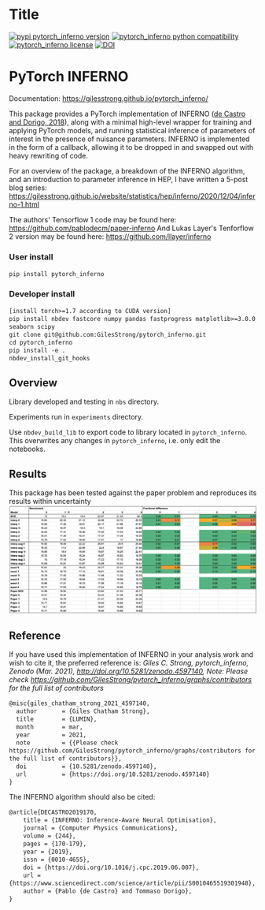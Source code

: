 
# Title



[![pypi pytorch_inferno version](https://img.shields.io/pypi/v/pytorch_inferno.svg)](https://pypi.python.org/pypi/pytorch_inferno)
[![pytorch_inferno python compatibility](https://img.shields.io/pypi/pyversions/pytorch_inferno.svg)](https://pypi.python.org/pypi/pytorch_inferno) [![pytorch_inferno license](https://img.shields.io/pypi/l/pytorch_inferno.svg)](https://pypi.python.org/pypi/pytorch_inferno)
[![DOI](https://zenodo.org/badge/DOI/10.5281/zenodo.4597140.svg)](https://doi.org/10.5281/zenodo.4597140)

# PyTorch INFERNO

Documentation: https://gilesstrong.github.io/pytorch_inferno/

This package provides a PyTorch implementation of INFERNO ([de Castro and Dorigo, 2018](https://www.sciencedirect.com/science/article/pii/S0010465519301948)), along with a minimal high-level wrapper for training and applying PyTorch models, and running statistical inference of parameters of interest in the presence of nuisance parameters. INFERNO is implemented in the form of a callback, allowing it to be dropped in and swapped out with heavy rewriting of code.

For an overview of the package, a breakdown of the INFERNO algorithm, and an introduction to parameter inference in HEP, I have written a 5-post blog series: https://gilesstrong.github.io/website/statistics/hep/inferno/2020/12/04/inferno-1.html

The authors' Tensorflow 1 code may be found here: https://github.com/pablodecm/paper-inferno
And Lukas Layer's Tenforflow 2 version may be found here: https://github.com/llayer/inferno

### User install
```
pip install pytorch_inferno
```

### Developer install
```
[install torch>=1.7 according to CUDA version]
pip install nbdev fastcore numpy pandas fastprogress matplotlib>=3.0.0 seaborn scipy
git clone git@github.com:GilesStrong/pytorch_inferno.git
cd pytorch_inferno
pip install -e .
nbdev_install_git_hooks
```

## Overview
Library developed and testing in `nbs` directory.

Experiments run in `experiments` directory.

Use `nbdev_build_lib` to export code to library located in `pytorch_inferno`. This overwrites any changes in `pytorch_inferno`, i.e. only edit the notebooks.

## Results

This package has been tested against the paper problem and reproduces its results within uncertainty
![title](nbs/imgs/results.png)

## Reference

If you have used this implementation of INFERNO in your analysis work and wish to cite it, the preferred reference is: *Giles C. Strong, pytorch_inferno, Zenodo (Mar. 2021), http://doi.org/10.5281/zenodo.4597140, Note: Please check https://github.com/GilesStrong/pytorch_inferno/graphs/contributors for the full list of contributors*

```
@misc{giles_chatham_strong_2021_4597140,  
  author       = {Giles Chatham Strong},  
  title        = {LUMIN},  
  month        = mar,  
  year         = 2021,  
  note         = {{Please check https://github.com/GilesStrong/pytorch_inferno/graphs/contributors for the full list of contributors}},  
  doi          = {10.5281/zenodo.4597140},  
  url          = {https://doi.org/10.5281/zenodo.4597140}  
}
```

The INFERNO algorithm should also be cited:
```
@article{DECASTRO2019170,
    title = {INFERNO: Inference-Aware Neural Optimisation},
    journal = {Computer Physics Communications},
    volume = {244},
    pages = {170-179},
    year = {2019},
    issn = {0010-4655},
    doi = {https://doi.org/10.1016/j.cpc.2019.06.007},
    url = {https://www.sciencedirect.com/science/article/pii/S0010465519301948},
    author = {Pablo {de Castro} and Tommaso Dorigo},
}
```
